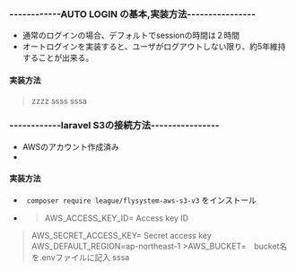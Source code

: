 ### ------------AUTO LOGIN の基本,実装方法----------------
- 通常のログインの場合、デフォルトでsessionの時間は２時間
- オートログインを実装すると、ユーザがログアウトしない限り、約5年維持することが出来る。

#### 実装方法
>zzzz
>ssss
>sssa
>
>
>

### ------------laravel S3の接続方法----------------
- AWSのアカウント作成済み
- 

#### 実装方法
 - ` composer require league/flysystem-aws-s3-v3` をインストール　　
 - >AWS_ACCESS_KEY_ID= Access key ID
 >AWS_SECRET_ACCESS_KEY= Secret access key
 >AWS_DEFAULT_REGION=ap-northeast-1 >AWS_BUCKET=　bucket名  
 を.envファイルに記入
>sssa
>
>
>
